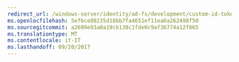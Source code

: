```yaml
---
redirect_url: /windows-server/identity/ad-fs/development/custom-id-tokens-in-ad-fs
ms.openlocfilehash: 5ef6ce80235d18bb7fa4651ef11ea6a262498f50
ms.sourcegitcommit: a2699e93a0a19cb138c1fde0c9af36774a12f865
ms.translationtype: MT
ms.contentlocale: it-IT
ms.lasthandoff: 09/20/2017
---
```

